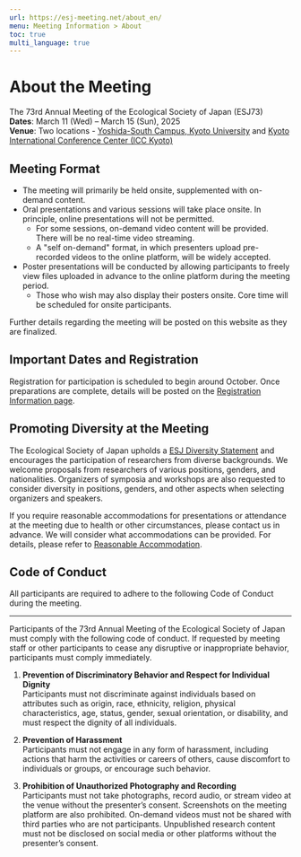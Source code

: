 ```yaml
---
url: https://esj-meeting.net/about_en/
menu: Meeting Information > About
toc: true
multi_language: true
---
```


# About the Meeting

The 73rd Annual Meeting of the Ecological Society of Japan (ESJ73)\
**Dates**: March 11 (Wed) – March 15 (Sun), 2025\
**Venue**: Two locations - [Yoshida-South Campus, Kyoto University](https://www.kyoto-u.ac.jp/en/access) and [Kyoto International Conference Center (ICC Kyoto)](https://www.icckyoto.or.jp/en/access-2/getting_here/)

## Meeting Format

- The meeting will primarily be held onsite, supplemented with on-demand content.
- Oral presentations and various sessions will take place onsite. In principle, online presentations will not be permitted.
  - For some sessions, on-demand video content will be provided. There will be no real-time video streaming.
  - A "self on-demand" format, in which presenters upload pre-recorded videos to the online platform, will be widely accepted.
- Poster presentations will be conducted by allowing participants to freely view files uploaded in advance to the online platform during the meeting period.
  - Those who wish may also display their posters onsite. Core time will be scheduled for onsite participants.

Further details regarding the meeting will be posted on this website as they are finalized.

## Important Dates and Registration

Registration for participation is scheduled to begin around October. Once preparations are complete, details will be posted on the [Registration Information page](registinfo_en).

## Promoting Diversity at the Meeting

The Ecological Society of Japan upholds a [ESJ Diversity Statement](https://www.esj.ne.jp/esj/e_index.html#diversity) and encourages the participation of researchers from diverse backgrounds. We welcome proposals from researchers of various positions, genders, and nationalities. Organizers of symposia and workshops are also requested to consider diversity in positions, genders, and other aspects when selecting organizers and speakers.

If you require reasonable accommodations for presentations or attendance at the meeting due to health or other circumstances, please contact us in advance. We will consider what accommodations can be provided. For details, please refer to [Reasonable Accommodation](reasonable_accom_en).

## Code of Conduct

All participants are required to adhere to the following Code of Conduct during the meeting.

-------------------------------------------------------------------------------

Participants of the 73rd Annual Meeting of the Ecological Society of Japan must comply with the following code of conduct. If requested by meeting staff or other participants to cease any disruptive or inappropriate behavior, participants must comply immediately.

1. **Prevention of Discriminatory Behavior and Respect for Individual Dignity**  
Participants must not discriminate against individuals based on attributes such as origin, race, ethnicity, religion, physical characteristics, age, status, gender, sexual orientation, or disability, and must respect the dignity of all individuals.

2. **Prevention of Harassment**  
Participants must not engage in any form of harassment, including actions that harm the activities or careers of others, cause discomfort to individuals or groups, or encourage such behavior.

3. **Prohibition of Unauthorized Photography and Recording**  
Participants must not take photographs, record audio, or stream video at the venue without the presenter’s consent. Screenshots on the meeting platform are also prohibited. On-demand videos must not be shared with third parties who are not participants. Unpublished research content must not be disclosed on social media or other platforms without the presenter’s consent.
